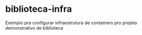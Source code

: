 # biblioteca-infra
Exemplo pra configurar infraestrutura de containers pro projeto demonstrativo de biblioteca
